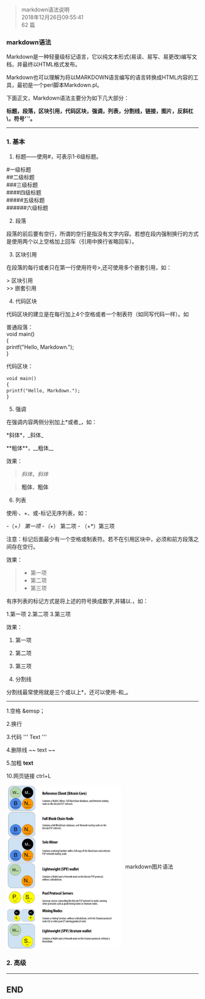 > markdown语法说明  
> 2018年12月26日09:55:41     
> 62 篇   

### markdown语法  

Markdown是一种轻量级标记语言，它以纯文本形式(易读、易写、易更改)编写文档，并最终以HTML格式发布。  

Markdown也可以理解为将以MARKDOWN语言编写的语言转换成HTML内容的工具，最初是一个perl脚本Markdown.pl。  

下面正文，Markdown语法主要分为如下几大部分：  

<b>标题，段落，区块引用，代码区块，强调，列表，分割线，链接，图片，反斜杠 \，符号'`'。</b>  


----------


### 1. 基本  


1. 标题——使用#，可表示1-6级标题。  

#一级标题  
##二级标题  
###三级标题  
####四级标题  
#####五级标题  
######六级标题  

2. 段落  

段落的前后要有空行，所谓的空行是指没有文字内容。若想在段内强制换行的方式是使用两个以上空格加上回车（引用中换行省略回车）。  

3. 区块引用  

在段落的每行或者只在第一行使用符号>,还可使用多个嵌套引用，如：  

\> 区块引用  
\>> 嵌套引用  

4. 代码区块  

代码区块的建立是在每行加上4个空格或者一个制表符（如同写代码一样）。如  

普通段落：  
void main()  
{  
printf("Hello, Markdown.");  
}  

代码区块：  

    void main()  
    {     
    printf("Hello, Markdown.");  
    }      

     

5. 强调  

在强调内容两侧分别加上*或者_，如：  

\*斜体*，\_斜体_  

\*\*粗体**，\_\_粗体__  

效果：

> *斜体*，_斜体_  

> **粗体**，__粗体__  

6. 列表  

使用·、+、或-标记无序列表，如：  

-（+*） 第一项 -（+*） 第二项 - （+*）第三项

注意：标记后面最少有一个空格或制表符。若不在引用区块中，必须和前方段落之间存在空行。  

效果：  

> - 第一项
> - 第二项
> - 第三项

有序列表的标记方式是将上述的符号换成数字,并辅以.，如：  

1.第一项
2.第二项
3.第三项

效果：  

1. 第一项
2. 第二项
3. 第三项

7. 分割线  

分割线最常使用就是三个或以上*，还可以使用-和_。  

*** 

1.空格  &emsp；

2.换行  <br>

3.代码  '''   Text '''

4.删除线   ~~   text ~~

5.加粗    <b>  text  </b>


10.网页链接    ctrl+L


<img src="https://www.github.com/jixiyu/images3/raw/master/小书匠/1541307410049.png" width="300" hegiht="600" align="center" />  
markdown图片语法

### 2. 高级   


----------
## END